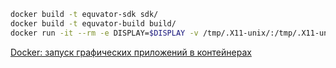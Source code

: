 ``` bash
docker build -t equvator-sdk sdk/
docker build -t equvator-build build/
docker run -it --rm -e DISPLAY=$DISPLAY -v /tmp/.X11-unix/:/tmp/.X11-unix --net=host --device=/dev/video0:/dev/video0 -v $HOME/MyProjects/equvator:/equvator equvator-build /bin/bash
```

[Docker: запуск графических приложений в контейнерах](https://habr.com/ru/post/240509/)
